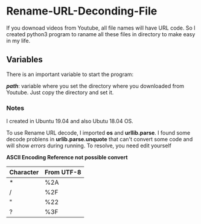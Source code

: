 # Rename-URL-Deconding-File
If you downoad  videos from Youtube, all file names will have URL code. So I created python3 program to raname all these files in directory to make easy in my life.

## Variables

There is an important variable to start the program:

***path***: variable where you set the directory where you downloaded from Youtube. Just copy the directory and set it.

### Notes

I created in Ubuntu 19.04 and  also Ubutu 18.04 OS.

To use Rename URL decode, I imported **os** and **urllib.parse**. I found some decode problens in **urlib.parse.unquote** that can't convert some code and will show *errors* during running. To resolve, you need edit yourself

**ASCII Encoding Reference not possible convert**

| Character | From UTF-8 |
| --- | --- |
| * | %2A |
| / | %2F |
| " | %22 |
| ? | %3F |

